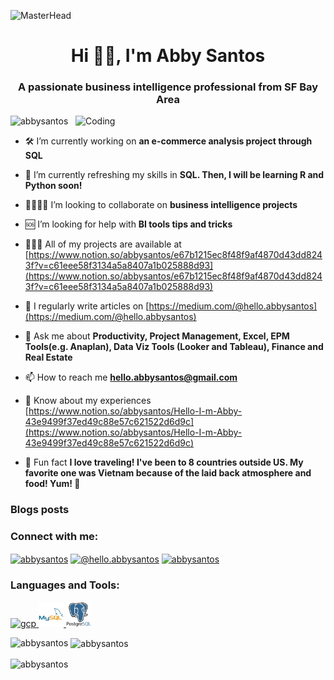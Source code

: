 ![MasterHead](https://animated-gif-creator.com/images/01/top-tools-to-improve-work-productivity-teksun_80.gif)
<h1 align="center">Hi 👋🏼, I'm Abby Santos</h1>
<h3 align="center">A passionate business intelligence professional from SF Bay Area</h3>
<img align="right" alt="Coding" width="400" src="https://nodusanalytics.com/wp-content/uploads/2021/03/Analytics_amp_Data_Science.gif">

<p align="left"> <img src="https://komarev.com/ghpvc/?username=abbysantos&label=Profile%20views&color=0e75b6&style=flat" alt="abbysantos" /> </p>

- 🛠 I’m currently working on **an e-commerce analysis project through SQL**

- 🌱 I’m currently refreshing my skills in **SQL. Then, I will be learning R and Python soon!**

- 🫱🏼‍🫲🏽 I’m looking to collaborate on **business intelligence projects**

- 🆘 I’m looking for help with **BI tools tips and tricks**

- 👩🏻‍💻 All of my projects are available at [https://www.notion.so/abbysantos/e67b1215ec8f48f9af4870d43dd8243f?v=c61eee58f3134a5a8407a1b025888d93](https://www.notion.so/abbysantos/e67b1215ec8f48f9af4870d43dd8243f?v=c61eee58f3134a5a8407a1b025888d93)

- 📝 I regularly write articles on [https://medium.com/@hello.abbysantos](https://medium.com/@hello.abbysantos)

- 💬 Ask me about **Productivity, Project Management, Excel, EPM Tools(e.g. Anaplan), Data Viz Tools (Looker and Tableau), Finance and Real Estate**

- 📫 How to reach me **hello.abbysantos@gmail.com**

- 📄 Know about my experiences [https://www.notion.so/abbysantos/Hello-I-m-Abby-43e9499f37ed49c88e57c621522d6d9c](https://www.notion.so/abbysantos/Hello-I-m-Abby-43e9499f37ed49c88e57c621522d6d9c)

- 🦄 Fun fact **I love traveling! I've been to 8 countries outside US. My favorite one was Vietnam because of the laid back atmosphere and food! Yum! 🍜**

### Blogs posts
<!-- BLOG-POST-LIST:START -->
<!-- BLOG-POST-LIST:END -->

<h3 align="left">Connect with me:</h3>
<p align="left">
<a href="https://linkedin.com/in/abbysantos" target="blank"><img align="center" src="https://raw.githubusercontent.com/rahuldkjain/github-profile-readme-generator/master/src/images/icons/Social/linked-in-alt.svg" alt="abbysantos" height="30" width="40" /></a>
<a href="https://medium.com/@hello.abbysantos" target="blank"><img align="center" src="https://raw.githubusercontent.com/rahuldkjain/github-profile-readme-generator/master/src/images/icons/Social/medium.svg" alt="@hello.abbysantos" height="30" width="40" /></a>
<a href="https://www.hackerrank.com/abbysantos" target="blank"><img align="center" src="https://raw.githubusercontent.com/rahuldkjain/github-profile-readme-generator/master/src/images/icons/Social/hackerrank.svg" alt="abbysantos" height="30" width="40" /></a>
</p>

<h3 align="left">Languages and Tools:</h3>
<p align="left"> <a href="https://cloud.google.com" target="_blank" rel="noreferrer"> <img src="https://www.vectorlogo.zone/logos/google_cloud/google_cloud-icon.svg" alt="gcp" width="40" height="40"/> </a> <a href="https://www.mysql.com/" target="_blank" rel="noreferrer"> <img src="https://raw.githubusercontent.com/devicons/devicon/master/icons/mysql/mysql-original-wordmark.svg" alt="mysql" width="40" height="40"/> </a> <a href="https://www.postgresql.org" target="_blank" rel="noreferrer"> <img src="https://raw.githubusercontent.com/devicons/devicon/master/icons/postgresql/postgresql-original-wordmark.svg" alt="postgresql" width="40" height="40"/> </a> </p>

<p><img align="left" src="https://github-readme-stats.vercel.app/api/top-langs?username=abbysantos&show_icons=true&locale=en&layout=compact" alt="abbysantos" /></p>

<p>&nbsp;<img align="center" src="https://github-readme-stats.vercel.app/api?username=abbysantos&show_icons=true&locale=en" alt="abbysantos" /></p>

<p><img align="center" src="https://github-readme-streak-stats.herokuapp.com/?user=abbysantos&" alt="abbysantos" /></p>

